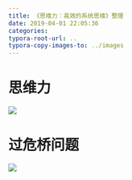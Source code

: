 ```yaml
---
title: 《思维力：高效的系统思维》整理
date: 2019-04-01 22:05:36
categories:
typora-root-url: ..
typora-copy-images-to: ../images
---
```


# 思维力
![](/images/undefined)
# 过危桥问题
![](/images/undefined)

